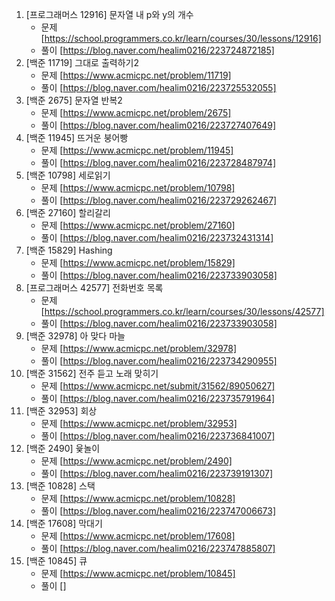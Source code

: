 1. [프로그래머스 12916] 문자열 내 p와 y의 개수 
    * 문제 [https://school.programmers.co.kr/learn/courses/30/lessons/12916]
    * 풀이 [https://blog.naver.com/healim0216/223724872185]
2. [백준 11719] 그대로 출력하기2 
    * 문제 [https://www.acmicpc.net/problem/11719]
    * 풀이 [https://blog.naver.com/healim0216/223725532055]
3. [백준 2675] 문자열 반복2 
    * 문제 [https://www.acmicpc.net/problem/2675]
    * 풀이 [https://blog.naver.com/healim0216/223727407649]
4. [백준 11945] 뜨거운 붕어빵 
    * 문제 [https://www.acmicpc.net/problem/11945]
    * 풀이 [https://blog.naver.com/healim0216/223728487974]
5. [백준 10798] 세로읽기 
    * 문제 [https://www.acmicpc.net/problem/10798]
    * 풀이 [https://blog.naver.com/healim0216/223729262467]
6. [백준 27160] 할리갈리
    * 문제 [https://www.acmicpc.net/problem/27160]
    * 풀이 [https://blog.naver.com/healim0216/223732431314]
7. [백준 15829] Hashing 
    * 문제 [https://www.acmicpc.net/problem/15829]
    * 풀이 [https://blog.naver.com/healim0216/223733903058]
8. [프로그래머스 42577] 전화번호 목록
    * 문제 [https://school.programmers.co.kr/learn/courses/30/lessons/42577]
    * 풀이 [https://blog.naver.com/healim0216/223733903058]
9. [백준 32978] 아 맞다 마늘 
    * 문제 [https://www.acmicpc.net/problem/32978]
    * 풀이 [https://blog.naver.com/healim0216/223734290955]
10. [백준 31562] 전주 듣고 노래 맞히기 
    * 문제 [https://www.acmicpc.net/submit/31562/89050627]
    * 풀이 [https://blog.naver.com/healim0216/223735791964]
11. [백준 32953] 회상 
    * 문제 [https://www.acmicpc.net/problem/32953]
    * 풀이 [https://blog.naver.com/healim0216/223736841007]
12. [백준 2490] 윷놀이
    * 문제 [https://www.acmicpc.net/problem/2490]
    * 풀이 [https://blog.naver.com/healim0216/223739191307]
13. [백준 10828] 스택
    * 문제 [https://www.acmicpc.net/problem/10828]
    * 풀이 [https://blog.naver.com/healim0216/223747006673]
15. [백준 17608] 막대기
    * 문제 [https://www.acmicpc.net/problem/17608]
    * 풀이 [https://blog.naver.com/healim0216/223747885807]
16. [백준 10845] 큐
    * 문제 [https://www.acmicpc.net/problem/10845]
    * 풀이 []
